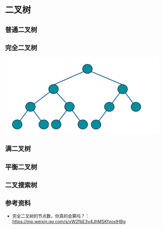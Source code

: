 # 二叉树

## 普通二叉树

## 完全二叉树
![完全二叉树](/algorithms/image/完全二叉树.png)

## 满二叉树

## 平衡二叉树

## 二叉搜索树


## 参考资料

* 完全二叉树的节点数，你真的会算吗？： https://mp.weixin.qq.com/s/xW2fbE3v4JhMSKfxoxIHBg
